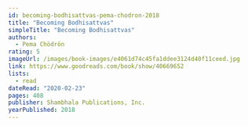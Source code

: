 ```yaml
---
id: becoming-bodhisattvas-pema-chodron-2018
title: "Becoming Bodhisattvas"
simpleTitle: "Becoming Bodhisattvas"
authors:
  - Pema Chödrön
rating: 5
imageUrl: /images/book-images/e4061d74c45fa1ddee3124d40f11ceed.jpg
link: https://www.goodreads.com/book/show/40669652
lists:
  - read
dateRead: "2020-02-23"
pages: 408
publisher: Shambhala Publications, Inc.
yearPublished: 2018
---
```

